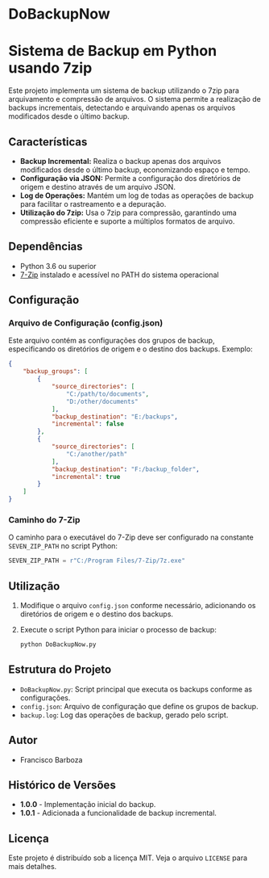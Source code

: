 # DoBackupNow


# Sistema de Backup em Python usando 7zip

Este projeto implementa um sistema de backup utilizando o 7zip para arquivamento e compressão de arquivos. O sistema permite a realização de backups incrementais, detectando e arquivando apenas os arquivos modificados desde o último backup.

## Características

- **Backup Incremental:** Realiza o backup apenas dos arquivos modificados desde o último backup, economizando espaço e tempo.
- **Configuração via JSON:** Permite a configuração dos diretórios de origem e destino através de um arquivo JSON.
- **Log de Operações:** Mantém um log de todas as operações de backup para facilitar o rastreamento e a depuração.
- **Utilização do 7zip:** Usa o 7zip para compressão, garantindo uma compressão eficiente e suporte a múltiplos formatos de arquivo.

## Dependências

- Python 3.6 ou superior
- [7-Zip](https://www.7-zip.org/) instalado e acessível no PATH do sistema operacional

## Configuração

### Arquivo de Configuração (config.json)

Este arquivo contém as configurações dos grupos de backup, especificando os diretórios de origem e o destino dos backups. Exemplo:
```json
{
    "backup_groups": [
        {
            "source_directories": [
                "C:/path/to/documents", 
                "D:/other/documents"
            ],
            "backup_destination": "E:/backups",
            "incremental": false
        },
        {
            "source_directories": [
                "C:/another/path"
            ],
            "backup_destination": "F:/backup_folder",
            "incremental": true
        }
    ]
}

```



### Caminho do 7-Zip

O caminho para o executável do 7-Zip deve ser configurado na constante `SEVEN_ZIP_PATH` no script Python:

```python
SEVEN_ZIP_PATH = r"C:/Program Files/7-Zip/7z.exe"
```

## Utilização

1. Modifique o arquivo `config.json` conforme necessário, adicionando os diretórios de origem e o destino dos backups.
2. Execute o script Python para iniciar o processo de backup:

   ```bash
   python DoBackupNow.py
   ```

## Estrutura do Projeto

- `DoBackupNow.py`: Script principal que executa os backups conforme as configurações.
- `config.json`: Arquivo de configuração que define os grupos de backup.
- `backup.log`: Log das operações de backup, gerado pelo script.

## Autor

- Francisco Barboza

## Histórico de Versões

- **1.0.0** - Implementação inicial do backup.
- **1.0.1** - Adicionada a funcionalidade de backup incremental.

## Licença

Este projeto é distribuído sob a licença MIT. Veja o arquivo `LICENSE` para mais detalhes.

